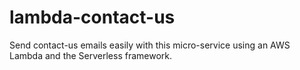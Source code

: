 # lambda-contact-us
Send contact-us emails easily with this micro-service using an AWS Lambda and the Serverless framework.
